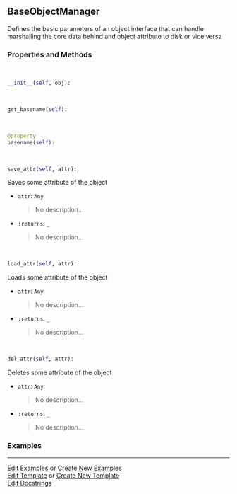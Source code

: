 ## <a id="McUtils.Scaffolding.ObjectBackers.BaseObjectManager">BaseObjectManager</a>
Defines the basic parameters of an object interface
that can handle marshalling the core data behind
and object attribute to disk or vice versa

### Properties and Methods
<a id="McUtils.Scaffolding.ObjectBackers.BaseObjectManager.__init__" class="docs-object-method">&nbsp;</a>
```python
__init__(self, obj): 
```

<a id="McUtils.Scaffolding.ObjectBackers.BaseObjectManager.get_basename" class="docs-object-method">&nbsp;</a>
```python
get_basename(self): 
```

<a id="McUtils.Scaffolding.ObjectBackers.BaseObjectManager.basename" class="docs-object-method">&nbsp;</a>
```python
@property
basename(self): 
```

<a id="McUtils.Scaffolding.ObjectBackers.BaseObjectManager.save_attr" class="docs-object-method">&nbsp;</a>
```python
save_attr(self, attr): 
```
Saves some attribute of the object
- `attr`: `Any`
    >No description...
- `:returns`: `_`
    >No description...

<a id="McUtils.Scaffolding.ObjectBackers.BaseObjectManager.load_attr" class="docs-object-method">&nbsp;</a>
```python
load_attr(self, attr): 
```
Loads some attribute of the object
- `attr`: `Any`
    >No description...
- `:returns`: `_`
    >No description...

<a id="McUtils.Scaffolding.ObjectBackers.BaseObjectManager.del_attr" class="docs-object-method">&nbsp;</a>
```python
del_attr(self, attr): 
```
Deletes some attribute of the object
- `attr`: `Any`
    >No description...
- `:returns`: `_`
    >No description...

### Examples




___

[Edit Examples](https://github.com/McCoyGroup/McUtils/edit/edit/ci/examples/ci/docs/McUtils/Scaffolding/ObjectBackers/BaseObjectManager.md) or 
[Create New Examples](https://github.com/McCoyGroup/McUtils/new/edit/?filename=ci/examples/ci/docs/McUtils/Scaffolding/ObjectBackers/BaseObjectManager.md) <br/>
[Edit Template](https://github.com/McCoyGroup/McUtils/edit/edit/ci/docs/ci/docs/McUtils/Scaffolding/ObjectBackers/BaseObjectManager.md) or 
[Create New Template](https://github.com/McCoyGroup/McUtils/new/edit/?filename=ci/docs/templates/ci/docs/McUtils/Scaffolding/ObjectBackers/BaseObjectManager.md) <br/>
[Edit Docstrings](https://github.com/McCoyGroup/McUtils/edit/edit/McUtils/Scaffolding/ObjectBackers.py?message=Update%20Docs)